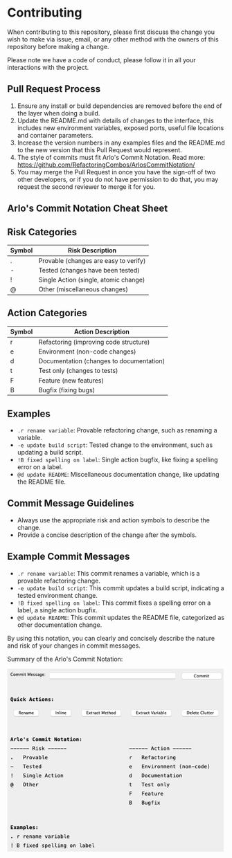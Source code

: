 # Contributing

When contributing to this repository, please first discuss the change you wish to make via issue,
email, or any other method with the owners of this repository before making a change. 

Please note we have a code of conduct, please follow it in all your interactions with the project.

## Pull Request Process

1. Ensure any install or build dependencies are removed before the end of the layer when doing a 
   build.
2. Update the README.md with details of changes to the interface, this includes new environment 
   variables, exposed ports, useful file locations and container parameters.
3. Increase the version numbers in any examples files and the README.md to the new version that this
   Pull Request would represent.
4. The style of commits must fit Arlo's Commit Notation. Read more: https://github.com/RefactoringCombos/ArlosCommitNotation/
5. You may merge the Pull Request in once you have the sign-off of two other developers, or if you 
   do not have permission to do that, you may request the second reviewer to merge it for you.

## Arlo's Commit Notation Cheat Sheet

## Risk Categories
| Symbol | Risk Description                     |
|--------|--------------------------------------|
| .      | Provable (changes are easy to verify)|
| -      | Tested (changes have been tested)    |
| !      | Single Action (single, atomic change)|
| @      | Other (miscellaneous changes)        |

## Action Categories
| Symbol | Action Description                       |
|--------|------------------------------------------|
| r      | Refactoring (improving code structure)   |
| e      | Environment (non-code changes)           |
| d      | Documentation (changes to documentation) |
| t      | Test only (changes to tests)             |
| F      | Feature (new features)                   |
| B      | Bugfix (fixing bugs)                     |

## Examples
- `.r rename variable`: Provable refactoring change, such as renaming a variable.
- `-e update build script`: Tested change to the environment, such as updating a build script.
- `!B fixed spelling on label`: Single action bugfix, like fixing a spelling error on a label.
- `@d update README`: Miscellaneous documentation change, like updating the README file.

## Commit Message Guidelines
- Always use the appropriate risk and action symbols to describe the change.
- Provide a concise description of the change after the symbols.

## Example Commit Messages
- `.r rename variable`: This commit renames a variable, which is a provable refactoring change.
- `-e update build script`: This commit updates a build script, indicating a tested environment change.
- `!B fixed spelling on label`: This commit fixes a spelling error on a label, a single action bugfix.
- `@d update README`: This commit updates the README file, categorized as other documentation change.

By using this notation, you can clearly and concisely describe the nature and risk of your changes in commit messages.

Summary of the Arlo's Commit Notation:

<img src="https://github.com/K1yoshiSho/packages_assets/blob/main/assets/approval_tests/arlo_git_notation.png?raw=true" alt="CommandLineComparator img" title="ApprovalTests" style="max-width: 500px;">